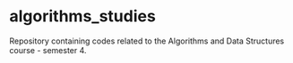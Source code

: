 # algorithms_studies
Repository containing codes related to the Algorithms and Data Structures course - semester 4.

